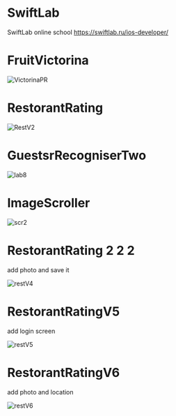 # SwiftLab
SwiftLab online school https://swiftlab.ru/ios-developer/

# FruitVictorina

![VictorinaPR](https://user-images.githubusercontent.com/30910230/60824628-98b8a880-a1b2-11e9-8642-512d06c65edf.gif)



# RestorantRating

![RestV2](https://user-images.githubusercontent.com/30910230/60824589-86d70580-a1b2-11e9-895b-d9d7ac736f86.gif)

# GuestsrRecogniserTwo

![lab8](https://user-images.githubusercontent.com/30910230/61118673-dca4f980-a4a1-11e9-955f-313ee05654eb.gif)

# ImageScroller 

![scr2](https://user-images.githubusercontent.com/30910230/61274684-f3569380-a7b4-11e9-89b8-fbcf93bb71a8.gif)

# RestorantRating 2 2 2
add photo and save it

![restV4](https://user-images.githubusercontent.com/30910230/61546176-b22edf80-aa51-11e9-9f1c-90ff123828c8.gif)

# RestorantRatingV5
add login screen 

![restV5](https://user-images.githubusercontent.com/30910230/61772478-16a7c100-adfb-11e9-8d59-6b8bac9e1e76.gif)

# RestorantRatingV6
add photo and location

![restV6](https://user-images.githubusercontent.com/30910230/63039438-f33cd700-becb-11e9-9d67-e6530cc2ebab.gif)

